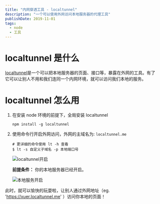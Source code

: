 ```yaml
---
title: "内网穿透工具 - localtunnel"
description: "一个可以使用外网访问本地服务器的代理工具"
publishDate: 2019-11-01
tags:
  - node
  - 工具
---
```


# localtunnel 是什么

[localtunnel](https://localtunnel.github.io/www/)是一个可以把本地服务器的页面、接口等，暴露在外网的工具。有了它可以让别人不用和我们连同一个内网环境，就可以访问我们本地的服务。

# localtunnel 怎么用

1. 在安装 node 环境的前提下，全局安装 localtunnel

   ```shell
   npm install -g localtunnel
   ```

2. 使用命令行开启外网访问，外网的主域名为: `localtunnel.me`

   ```shell
   # 更详细的命令使用 lt -h 查看
   $ lt -s 自定义子域名 -p 本地端口号
   ```

   ![localtunnel开启](https://cdn.jsdelivr.net/gh/liuxingyu521/pictureBed@picture/blog/localtunnel-3.png)

   **前提条件：** 你的本地服务器已经开启。

   ![本地服务开启](https://cdn.jsdelivr.net/gh/liuxingyu521/pictureBed@picture/blog/localtunnel-1.png)

此时，就可以愉快的玩耍啦，让别人通过外网地址（eg. 'https://xuer.localtunnel.me' ）访问你本地的页面！
